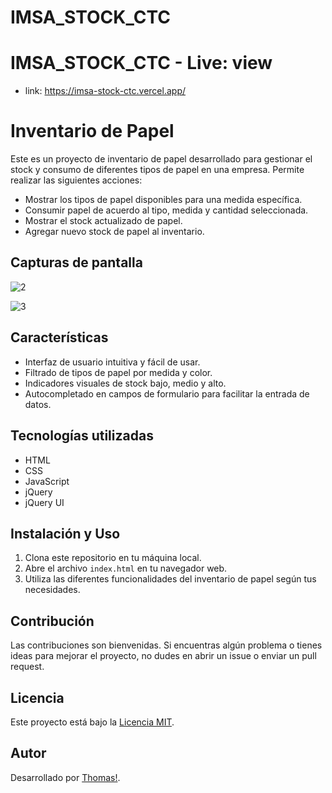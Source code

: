 # IMSA_STOCK_CTC

# IMSA_STOCK_CTC - Live: view
- link: https://imsa-stock-ctc.vercel.app/

# Inventario de Papel

Este es un proyecto de inventario de papel desarrollado para gestionar el stock y consumo de diferentes tipos de papel en una empresa. Permite realizar las siguientes acciones:

- Mostrar los tipos de papel disponibles para una medida específica.
- Consumir papel de acuerdo al tipo, medida y cantidad seleccionada.
- Mostrar el stock actualizado de papel.
- Agregar nuevo stock de papel al inventario.

## Capturas de pantalla

![2](https://github.com/ThomasCasco/IMSA_STOCK_CTC/assets/79951563/e3eadd3c-f27a-4297-9653-ac9879bea347)


![3](https://github.com/ThomasCasco/IMSA_STOCK_CTC/assets/79951563/739dd753-b313-4614-ae85-96954eabd789)

## Características

- Interfaz de usuario intuitiva y fácil de usar.
- Filtrado de tipos de papel por medida y color.
- Indicadores visuales de stock bajo, medio y alto.
- Autocompletado en campos de formulario para facilitar la entrada de datos.

## Tecnologías utilizadas

- HTML
- CSS
- JavaScript
- jQuery
- jQuery UI

## Instalación y Uso

1. Clona este repositorio en tu máquina local.
2. Abre el archivo `index.html` en tu navegador web.
3. Utiliza las diferentes funcionalidades del inventario de papel según tus necesidades.

## Contribución

Las contribuciones son bienvenidas. Si encuentras algún problema o tienes ideas para mejorar el proyecto, no dudes en abrir un issue o enviar un pull request.

## Licencia

Este proyecto está bajo la [Licencia MIT](LICENSE).

## Autor

Desarrollado por [Thomas!]([https://github.com/tu-usuario](https://github.com/ThomasCasco)).

